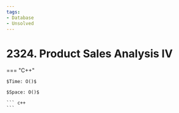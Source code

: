 ```yaml
---
tags:
- Database
- Unsolved
---
```



# 2324. Product Sales Analysis IV

=== "C++"

    $Time: O()$

    $Space: O()$

    ``` c++
    ```